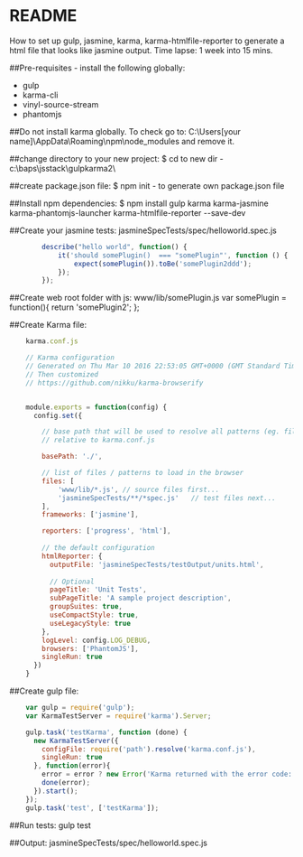 # README #

How to set up gulp, jasmine, karma, karma-htmlfile-reporter to generate a html file that looks like jasmine output.
Time lapse: 1 week into 15 mins.


##Pre-requisites - install the following globally:
- gulp
- karma-cli
- vinyl-source-stream
- phantomjs

##Do not install karma globally. To check go to:
	C:\Users\[your name]\AppData\Roaming\npm\node_modules
	 and remove it.


##change directory to your new project:
	$ cd to new dir - c:\baps\jsstack\gulpkarma2\

##create package.json file:
	$ npm init - to generate own package.json file

##Install npm dependencies:
	$ npm install gulp karma karma-jasmine karma-phantomjs-launcher karma-htmlfile-reporter --save-dev

##Create your jasmine tests: 
	jasmineSpecTests/spec/helloworld.spec.js
```javascript	
		describe("hello world", function() {
			it('should somePlugin()  === "somePlugin"', function () {
		  		expect(somePlugin()).toBe('somePlugin2ddd');
			});
		});
```
##Create web root folder with js:
	www/lib/somePlugin.js
		var somePlugin = function(){
			return 'somePlugin2';
		};	

##Create Karma file:
```javascript
	karma.conf.js

	// Karma configuration
	// Generated on Thu Mar 10 2016 22:53:05 GMT+0000 (GMT Standard Time)
	// Then customized 
	// https://github.com/nikku/karma-browserify


	module.exports = function(config) {
	  config.set({

	    // base path that will be used to resolve all patterns (eg. files, exclude)
	    // relative to karma.conf.js 

	    basePath: './',

	    // list of files / patterns to load in the browser
	    files: [
	        'www/lib/*.js', // source files first...
	        'jasmineSpecTests/**/*spec.js'   // test files next...
	    ],
	    frameworks: ['jasmine'],

	    reporters: ['progress', 'html'],
	 
	    // the default configuration 
	    htmlReporter: {
	      outputFile: 'jasmineSpecTests/testOutput/units.html',
	            
	      // Optional 
	      pageTitle: 'Unit Tests',
	      subPageTitle: 'A sample project description',
	      groupSuites: true,
	      useCompactStyle: true,
	      useLegacyStyle: true
	    },
	    logLevel: config.LOG_DEBUG,
	    browsers: ['PhantomJS'],
	    singleRun: true
	  })
	}
```

##Create gulp file:
```javascript
	var gulp = require('gulp');
	var KarmaTestServer = require('karma').Server;

	gulp.task('testKarma', function (done) {
	  new KarmaTestServer({
	    configFile: require('path').resolve('karma.conf.js'),
	    singleRun: true
	  }, function(error){
	  	error = error ? new Error('Karma returned with the error code: ' + error) : undefined;
	    done(error);
	  }).start();
	});
	gulp.task('test', ['testKarma']);
```

##Run tests:
	gulp test

##Output:
	jasmineSpecTests/spec/helloworld.spec.js

